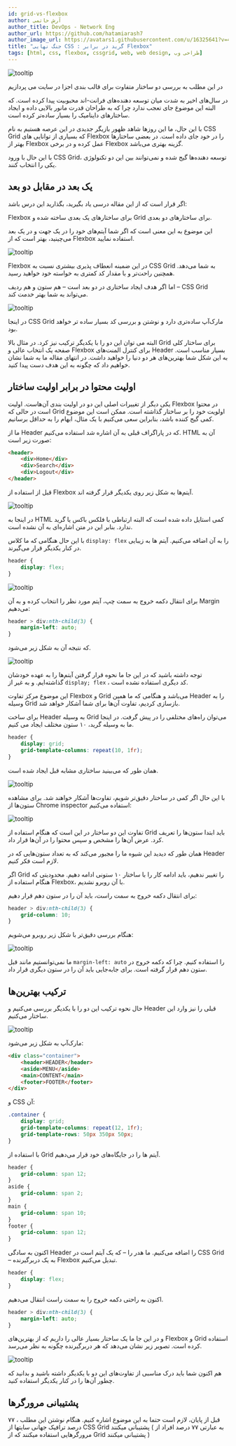 ```yaml
---
id: grid-vs-flexbox
author: آرش حاتمی
author_title: DevOps - Network Eng
author_url: https://github.com/hatamiarash7
author_image_url: https://avatars1.githubusercontent.com/u/16325641?v=4
title: "جنگ نهایی CSS : گرید در برابر Flexbox"
tags: [html, css, flexbox, cssgrid, web, web design, طراحی وب]
---
```


![tooltip](/img/blog/25.jpg)

در این مطلب به بررسی دو ساختار متفاوت برای قالب بندی اجزا در سایت می پردازیم

<!--truncate-->

در سال‌های اخیر به شدت میان توسعه دهنده‌های فرانت-اند محبوبیت پیدا کرده است. که البته این موضوع جای تعجب ندارد چرا که به طراحان قدرت مانور بالایی داده و ایجاد ساختارهای داینامیک را بسیار ساده‌تر کرده است.

با این حال، ما این روزها شاهد ظهور بازیگر جدیدی در این عرصه هستیم به نام CSS Grid که بسیاری از توانایی های Flexbox را در خود جای داده است. در بعضی ساختارها بهتر از Flexbox عمل کرده و در برخی Flexbox گزینه بهتری می‌باشد.

با این حال با ورود CSS Grid، توسعه دهنده‌ها گیج شده و نمی‌توانند بین این دو تکنولوژی یکی را انتخاب کنند.

## یک بعد در مقابل دو بعد

اگر قرار است که از این مقاله درسی یاد بگیرید، بگذارید این درس باشد:

Flexbox برای ساختارهای یک بعدی ساخته شده و Grid برای ساختارهای دو بعدی.

این موضوع به این معنی است که اگر شما آیتم‌های خود را در یک جهت و در یک بعد می‌چینید، بهتر است که از Flexbox استفاده نمایید.

![tooltip](/img/blog/26.jpg)

Flexbox در این ضمینه انعطاف پذیری بیشتری نسبت به CSS Grid به شما می‌دهد. همچنین راحت‌تر و با مقدار کد کمتری به خواسته خود خواهید رسید.

اما اگر هدف ایجاد ساختاری در دو بعد است – هم ستون و هم ردیف – CSS Grid می‌تواند به شما بهتر خدمت کند.

![tooltip](/img/blog/27.jpg)

در اینجا CSS Grid مارک‌آپ ساده‌تری دارد و نوشتن و بررسی کد بسیار ساده تر خواهد بود.

البته می توان این دو را با یکدیگر ترکیب نیز کرد. در مثال بالا Grid برای ساختار کلی صفحه یک انتخاب عالی و Flexbox برای کنترل المنت‌های Header بسیار مناسب است. به این شکل شما بهترین‌های هر دو دنیا را خواهید داشت. در انتهای مقاله ما به شما نشان خواهیم داد که چگونه به این هدف دست پیدا کنید.

## اولیت محتوا در برابر اولیت ساختار

یکی دیگر از تغییرات اصلی این دو در اولیت بندی آن‌هاست. اولیت Flexbox در محتوا است در حالی که Grid اولویت خود را بر ساختار گذاشته است. ممکن است این موضوع کمی گیج کننده باشد، بنابراین سعی می‌کنیم با یک مثال، ابهام را به حداقل برسانیم.

ما از Header که در پاراگراف قبلی به آن اشاره شد استفاده می‌کنیم. HTML آن به صورت زیر است:

```html
<header>
    <div>Home</div>
    <div>Search</div>
    <div>Logout</div>
</header>
```

قبل از استفاده از Flexbox آیتم‌ها به شکل زیر روی یکدیگر قرار گرفته اند.

![tooltip](/img/blog/28.jpg)

در اینجا به HTML کمی استایل داده شده است که البته ارتباطی با فلکس باکس یا گرید ندارد. بنابر این در متن اشاره‌ای به آن نشده است.

با این حال هنگامی که ما کلاس `display: flex` را به آن اضافه می‌کنیم. آیتم ها به زیبایی در کنار یکدیگر قرار می‌گیرند.

```css
header {
    display: flex;
}
```

![tooltip](/img/blog/29.jpg)

برای انتقال دکمه خروج به سمت چپ، آیتم مورد نظر را انتخاب کرده و به آن Margin می‌دهیم:

```css
header > div:nth-child(3) {
    margin-left: auto;
}
```

که نتیجه آن به شکل زیر می‌شود.

![tooltip](/img/blog/30.jpg)

توجه داشته باشید که در این جا ما نحوه قرار گرفتن آیتم‌ها را به عهده خودشان گذاشته‌ایم. و به غیر از `display; flex` ، کد دیگری استفاده نشده است.

این موضوع مرکز تفاوت Flexbox و Grid می‌باشد و هنگامی که ما همین Header را به وسیله Grid بازسازی کردیم، تفاوت آن‌ها برای شما آشکار خواهد شد.

برای ساخت Header به وسیله Grid می‌توان راه‌های مختلفی را در پیش گرفت. در اینجا ما به وسیله گرید، ۱۰ ستون مختلف ایجاد می کنیم.

```css
header {
    display: grid;
    grid-template-columns: repeat(10, 1fr);
}
```

همان طور که می‌بینید ساختاری مشابه قبل ایجاد شده است.

![tooltip](/img/blog/31.jpg)

با این حال اگر کمی در ساختار دقیق‌تر شویم، تفاوت‌ها آشکار خواهند شد. برای مشاهده ستون‌ها از Chrome inspector استفاده می‌کنیم:

![tooltip](/img/blog/32.jpg)

تفاوت این دو ساختار در این است که هنگام استفاده از Grid باید ابتدا ستون‌ها را تعریف کرد. عرض آن‌ها را مشخص و سپس محتوا را در آن‌ها قرار داد.

همان طور که دیدید این شیوه ما را مجبور می‌کند که به تعداد ستون‌هایی که در Header لازم است فکر کنیم.

اگر Grid را تغییر ندهیم، باید ادامه کار را با ساختار ۱۰ ستونی ادامه دهیم. محدودیتی که هنگام استفاده از Flexbox، با آن روبرو نشدیم.

برای انتقال دکمه خروج به سمت راست، باید آن را در ستون دهم قرار دهیم:

```css
header > div:nth-child(3) {
    grid-column: 10;
}
```

هنگام بررسی دقیق‌تر با شکل زیر روبرو می‌شویم:

![tooltip](/img/blog/33.jpg)

ما نمی‌توانستیم مانند قبل `margin-left: auto` را استفاده کنیم. چرا که دکمه خروج در ستون دهم قرار گرفته است. برای جابه‌جایی باید آن را در ستون دیگری قرار داد.

## ترکیب بهترین‌ها

حال نحوه ترکیب این دو را با یکدیگر بررسی می‌کنیم و Header قبلی را نیز وارد این ساختار می‌کنیم.

![tooltip](/img/blog/34.jpg)

مارک‌آپ به شکل زیر می‌شود:

```html
<div class="container">
    <header>HEADER</header>
    <aside>MENU</aside>
    <main>CONTENT</main>
    <footer>FOOTER</footer>
</div>
```

و CSS آن:

```css
.container {
    display: grid;
    grid-template-columns: repeat(12, 1fr);
    grid-template-rows: 50px 350px 50px;
}
```

با استفاده از Grid آیتم ها را در جایگاه‌های خود قرار می‌دهیم.

```css
header {
    grid-column: span 12;
}
aside {
    grid-column: span 2;
}
main {
    grid-column: span 10;
}
footer {
    grid-column: span 12;
}
```

اکنون به سادگی Header را اضافه می‌کنیم. ما هدر را – که یک آیتم است در CSS Grid – به یک دربرگیرنده Flexbox تبدیل می‌کنیم.

```css
header {
    display: flex;
}
```

اکنون به راحتی دکمه خروج را به سمت راست انتقال می‌دهیم.

```css
header > div:nth-child(3) {
    margin-left: auto;
}
```

و در این جا ما یک ساختار بسیار عالی را داریم که از بهترین‌های Flexbox و Grid استفاده کرده است. تصویر زیر نشان می‌دهد که هر دربرگیرنده چگونه به نظر می‌رسد.

![tooltip](/img/blog/35.jpg)

هم اکنون شما باید درک مناسبی از تفاوت‌های این دو با یکدیگر داشته باشید و بدانید که چطور آن‌ها را در کنار یکدیگر استفاده کنید.

## پشتیبانی مرورگر‌ها

قبل از پایان، لازم است حتما به این موضوع اشاره کنیم. هنگام نوشتن این مطلب ، ۷۷ درصد ترافیک جهانی سایتها از CSS Grid پشتیبانی میکنند ( به عبارتی ۷۷ درصد افراد از مرورگرهایی استفاده میکنند که از Grid پشتیبانی میکنند )
